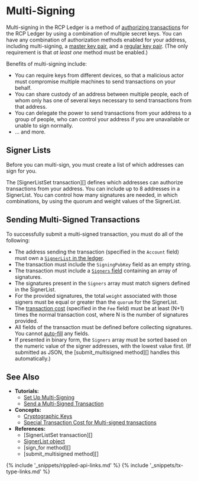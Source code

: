 # Multi-Signing

Multi-signing in the RCP Ledger is a method of [authorizing transactions](transaction-basics.html#authorizing-transactions) for the RCP Ledger by using a combination of multiple secret keys. You can have any combination of authorization methods enabled for your address, including multi-signing, a [master key pair](cryptographic-keys.html#master-key-pair), and a [regular key pair](cryptographic-keys.html#regular-key-pair). (The only requirement is that _at least one_ method must be enabled.)

Benefits of multi-signing include:

* You can require keys from different devices, so that a malicious actor must compromise multiple machines to send transactions on your behalf.
* You can share custody of an address between multiple people, each of whom only has one of several keys necessary to send transactions from that address.
* You can delegate the power to send transactions from your address to a group of people, who can control your address if you are unavailable or unable to sign normally.
* ... and more.

## Signer Lists

Before you can multi-sign, you must create a list of which addresses can sign for you.

The [SignerListSet transaction][] defines which addresses can authorize transactions from your address. You can include up to 8 addresses in a SignerList. You can control how many signatures are needed, in which combinations, by using the quorum and weight values of the SignerList.

## Sending Multi-Signed Transactions

To successfully submit a multi-signed transaction, you must do all of the following:

* The address sending the transaction (specified in the `Account` field) must own a [`SignerList` in the ledger](signerlist.html).
* The transaction must include the `SigningPubKey` field as an empty string.
* The transaction must include a [`Signers` field](transaction-common-fields.html#signers-field) containing an array of signatures.
* The signatures present in the `Signers` array must match signers defined in the SignerList.
* For the provided signatures, the total `weight` associated with those signers must be equal or greater than the `quorum` for the SignerList.
* The [transaction cost](transaction-cost.html) (specified in the `Fee` field) must be at least (N+1) times the normal transaction cost, where N is the number of signatures provided.
* All fields of the transaction must be defined before collecting signatures. You cannot [auto-fill](transaction-common-fields.html#auto-fillable-fields) any fields.
* If presented in binary form, the `Signers` array must be sorted based on the numeric value of the signer addresses, with the lowest value first. (If submitted as JSON, the [submit_multisigned method][] handles this automatically.)

## See Also

- **Tutorials:**
    - [Set Up Multi-Signing](set-up-multi-signing.html)
    - [Send a Multi-Signed Transaction](send-a-multi-signed-transaction.html)
- **Concepts:**
    - [Cryptographic Keys](cryptographic-keys.html)
    - [Special Transaction Cost for Multi-signed transactions](transaction-cost.html#special-transaction-costs)
- **References:**
    - [SignerListSet transaction][]
    - [SignerList object](signerlist.html)
    - [sign_for method][]
    - [submit_multisigned method][]

{% include '_snippets/rippled-api-links.md' %}
{% include '_snippets/tx-type-links.md' %}
